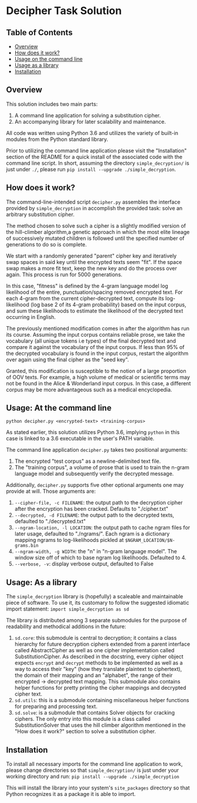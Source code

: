 Decipher Task Solution
======================

Table of Contents
-----------------
- [Overview](#overview)
- [How does it work?](#howitworks)
- [Usage on the command line](#usage-cmd)
- [Usage as a library](#usage-lib)
- [Installation](#install)

Overview <a name="overview"/>
--------
This solution includes two main parts:

1. A command line application for solving a substitution cipher.
2. An accompanying library for later scalability and maintenance.

All code was written using Python 3.6 and utilizes the variety of built-in
modules from the Python standard library.

Prior to utilizing the command line application please visit the "Installation"
section of the README for a quick install of the associated code with the command line
script. In short, assuming the directory `simple_decryption/` is just under `./`,
please run `pip install --upgrade ./simple_decryption`.  

How does it work? <a name="howitworks"/>
--------------------
The command-line-intended script `decipher.py` assembles the interface provided
by `simple_decryption` in accomplish the provided task: solve an arbitrary substitution cipher.

The method chosen to solve such a cipher is a slightly modified version of the 
hill-climber algorithm,a genetic approach in which the most elite lineage of successively 
mutated children is followed until the specified number of generations to do so is complete. 

We start with a randomly generated "parent" cipher key and iteratively swap spaces in said
key until the encrypted texts seem "fit". If the space swap makes a more fit text, keep 
the new key and do the  process over again. This process is run for 5000 generations. 

In this case, "fitness" is defined by the 4-gram language model log likelihood of the 
entire, punctuation/spacing removed encrypted text. For each 4-gram from the current 
cipher-decrypted text, compute its log-likelihood (log base 2 of its 4-gram probability) 
based on the input corpus, and sum these likelihoods to estimate the likelihood of the 
decrypted text occurring in English.

The previously mentioned modification comes in after the algorithm has run its course. 
Assuming the input corpus contains reliable prose, we take the vocabulary 
(all unique tokens i.e types) of the final decrypted text and compare it against the 
vocabulary of the input corpus. If less than 95% of the decrypted vocabulary is found
in the input corpus, restart the algorithm over again using the final cipher as the 
"seed key". 

Granted, this modification is susceptible to the notion of a large proportion of OOV texts.
For example, a high volume of medical or scientific terms may not be found in the 
Alice & Wonderland input corpus. In this case, a different corpus may be more advantageous
such as a medical encyclopedia.  

Usage: At the command line <a name="usage-cmd"/>
-------------------
`python decipher.py <encrypted-text> <training-corpus>` 

As stated earlier, this solution utilizes Python 3.6, implying `python` in this
case is linked to a 3.6 executable in the user's PATH variable.

The command line application `decipher.py` takes two positional arguments:
1. The encrypted "test corpus" as a newline-delimited text file.
2. The "training corpus", a volume of prose that is used to train the 
n-gram language model and subsequently verify the decrypted message.

Additionally, `decipher.py` supports five other optional arguments one may provide at will.
Those arguments are:
1. `--cipher-file, -c FILENAME`: the output path to the decryption cipher after
        the encryption has been cracked. Defaults to "./cipher.txt"
2. `--decrypted, -d FILENAME`: the output path to the decrypted texts, defaulted to "./decrypted.txt"
3. `--ngram-location, -l LOCATION`: the output path to cache ngram files for later usage,
     defaulted to "./ngrams/". Each ngram is a dictionary mapping ngrams to log-likelihoods 
    pickled at `$NGRAM_LOCATION/$N-grams.bin` 
4. `--ngram-width, -g WIDTH`: the "n" in "n-gram language model". The window size off of which
     to base ngram log likelihoods. Defaulted to 4. 
5. `--verbose, -v`: display verbose output, defaulted to False

Usage: As a library <a name="usage-lib"/>
------------
The `simple_decryption` library is (hopefully) a scaleable and maintainable piece of software.
To use it, its customary to follow the suggested idiomatic import statement:
    `import simple_decryption as sd`

The library is distributed among 3 separate submodules for the purpose of readability and 
methodical additions in the future:
1. `sd.core`: this submodule is central to decryption; it contains a class hierarchy
    for future decryption ciphers extended from a parent interface called AbstractCipher
    as well as one cipher implementation called SubstitutionCipher. As described in the
    docstring, every cipher object expects `encrypt` and `decrypt` methods to be implemented
    as well as a way to access their "key" (how they translate plaintext to ciphertext),
    the domain of their mapping and an "alphabet", the range of their encrypted -> decrypted
    text mapping. This submodule also contains helper functions for pretty printing the 
    cipher mappings and decrypted cipher text.
2. `sd.utils`: this is a submodule containing miscellaneous helper functions for preparing
    and processing text.
3. `sd.solve`: is a submodule that contains Solver objects for cracking ciphers. The only
    entry into this module is a class called SubstitutionSolver that uses the hill climber
    algorithm mentioned in the "How does it work?" section to solve a substitution cipher.

Installation <a name="install"/>
------------
To install all necessary imports for the command line application to work, please 
change directories so that `simple_decryption/` is just under your working directory
and run:
    `pip install --upgrade ./simple_decryption`

This will install the library into your system's `site_packages` directory so that Python
recognizes it as a package it is able to import. 

